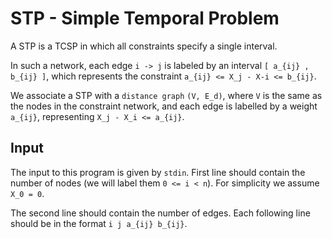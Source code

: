 # STP - Simple Temporal Problem

A STP is a TCSP in which all constraints specify a single interval.

In such a network, each edge `i -> j` is labeled by an interval `[ a_{ij} , b_{ij} ]`,
which represents the constraint `a_{ij} <= X_j - X-i <= b_{ij}`.

We associate a STP with a `distance graph` `(V, E_d)`, where `V` is the same as the nodes
in the constraint network, and each edge is labelled by a weight `a_{ij}`, representing
`X_j - X_i <= a_{ij}`.


## Input

The input to this program is given by `stdin`.
First line should contain the number of nodes (we will label them `0 <= i < n`).
For simplicity we assume `X_0 = 0`.

The second line should contain the number of edges.
Each following line should be in the format `i j a_{ij} b_{ij}`.
